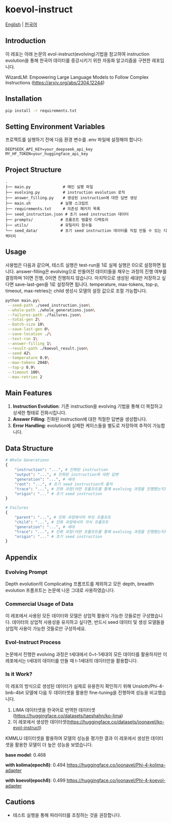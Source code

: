 # koevol-instruct

[English](README.md) | [한국어](README.ko.md)

## Introduction
이 레포는 아래 논문의 evol-instruct(evolving)기법을 참고하여 instruction evolution을 통해 한국어 데이터를 증강시키기 위한 자동화 알고리즘을 구현한 레포입니다.

WizardLM: Empowering Large Language Models to Follow Complex Instructions
(https://arxiv.org/abs/2304.12244)

## Installation
```bash
pip install -r requirements.txt
```

## Setting Environment Variables
프로젝트를 실행하기 전에 다음 환경 변수를 .env 파일에 설정해야 합니다:
```
DEEPSEEK_API_KEY=your_deepseek_api_key
MY_HF_TOKEN=your_huggingface_api_key
```

## Project Structure
```
.
├── main.py              # 메인 실행 파일
├── evolving.py          # instruction evolution 로직
├── answer_filling.py    # 생성된 instruction에 대한 답변 생성
├── main.sh             # 실행 스크립트
├── requirements.txt     # 의존성 패키지 목록
├── seed_instruction.json # 초기 seed instruction 데이터
├── prompts/            # 프롬프트 템플릿 디렉토리
├── utils/              # 유틸리티 함수들
└── seed_data/          # 초기 seed instruction 데이터를 직접 만들 수 있는 디렉터리
```

## Usage
사용법은 다음과 같으며, 테스트 실행은 test-run을 1로 실제 실행은 0으로 설정하면 됩니다.
answer-filling은 evolving으로 만들어진 데이터들을 채우는 과정의 진행 여부를 결정하며 1이면 진행, 0이면 진행하지 않습니다.
마지막으로 생성된 세대만 저장하고 싶다면 save-last-gen을 1로 설정하면 됩니다.
temperature, max-tokens, top-p, timeout, max-retries는 child 생성시 모델의 설정 값으로 조절 가능합니다.
```bash
python main.py\
 --seed-path ./seed_instruction.json\
 --whole-path ./whole_generations.json\
 --failures-path ./failures.json\
 --total-gen 2\
 --batch-size 10\
 --save-last-gen 0\
 --save-location ./\
 --test-run 1\
 --answer-filling 1\
 --result-path ./koevol_result.json\
 --seed 42\
 --temperature 0.9\
 --max-tokens 2048\
 --top-p 0.9\
 --timeout 100\
 --max-retries 2
```

## Main Features
1. **Instruction Evolution**: 기존 instruction을 evolving 기법을 통해 더 복잡하고 상세한 형태로 진화시킵니다.
2. **Answer Filling**: 진화된 instruction에 대한 적절한 답변을 생성합니다.
3. **Error Handling**: evolution에 실패한 케이스들을 별도로 저장하여 추적이 가능합니다.

## Data Structure
```python
# Whole Generations
{
    "instruction": "...", # 진화된 instruction
    "output": "...", # 진화된 instruction에 대한 답변
    "generation": "...", # 세대
    "root": "...", # 초기 seed instruction의 출처
    "trace": "...", # 진화 과정(어떤 프롬프트를 통해 evolving 과정을 진행했는지)
    "origin": "..." # 초기 seed instruction
}
```
```python
# Failures
{
    "parent": "...", # 진화 과정에서의 부모 프롬프트
    "child": "...", # 진화 과정에서의 자식 프롬프트
    "generation": "...", # 세대
    "trace": "...", # 진화 과정(어떤 프롬프트를 통해 evolving 과정을 진행했는지)
    "origin": "..." # 초기 seed instruction
}
```

## Appendix

### Evolving Prompt
Depth evolution의 Complicating 프롬프트를 제외하고 모든 depth, breadth evolution 프롬프트는 논문에 나온 그대로 사용하였습니다.

### Commercial Usage of Data
이 레포에서 사용된 모든 데이터와 모델은 상업적 활용이 가능한 것들로만 구성했습니다.
데이터의 상업적 사용성을 유지하고 싶다면, 반드시 seed 데이터 및 생성 모델들을 상업적 사용이 가능한 것들로만 구성하세요.

### Evol-Instruct Process
논문에서 진행한 evolving 과정은 t세대에서 0~t-1세대의 모든 데이터를 활용하지만 이 레포에서는 t세대의 데이터를 만들 때 t-1세대의 데이터만을 활용합니다.

### Is it Work?
이 레포의 방식으로 생성된 데이터가 실제로 유용한지 확인하기 위해 Unsloth/Phi-4-bnb-4bit 모델에 다음 두 데이터셋을 활용한 fine-tuning을 진행하여 성능을 비교했습니다.
1. LIMA 데이터셋을 한국어로 번역한 데이터셋(https://huggingface.co/datasets/taeshahn/ko-lima)
2. 이 레포에서 생성한 데이터셋(https://huggingface.co/datasets/joonavel/ko-evol-instruct)

KMMLU 데이터셋을 활용하여 모델의 성능을 평가한 결과 이 레포에서 생성한 데이터셋을 활용한 모델이 더 높은 성능을 보였습니다.

**base model**: 0.468

**with kolima(epoch8)**: 0.494 https://huggingface.co/joonavel/Phi-4-kolima-adapter

**with koevol(epoch8)**: 0.499 https://huggingface.co/joonavel/Phi-4-koevol-adapter

## Cautions
- 테스트 실행을 통해 파라미터를 조정하는 것을 권장합니다.